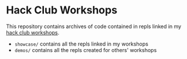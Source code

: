 # Hack Club Workshops

This repository contains archives of code contained in repls linked in my [hack club workshops](https://workshops.hackclub.com).

- `showcase/` contains all the repls linked in my workshops
- `demos/` contains all the repls created for others' workshops
